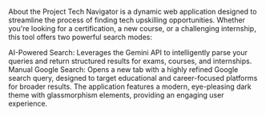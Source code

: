 About the Project
Tech Navigator is a dynamic web application designed to streamline the process of finding tech upskilling opportunities. Whether you're looking for a certification, a new course, or a challenging internship, this tool offers two powerful search modes:

AI-Powered Search: Leverages the Gemini API to intelligently parse your queries and return structured results for exams, courses, and internships.
Manual Google Search: Opens a new tab with a highly refined Google search query, designed to target educational and career-focused platforms for broader results.
The application features a modern, eye-pleasing dark theme with glassmorphism elements, providing an engaging user experience.
